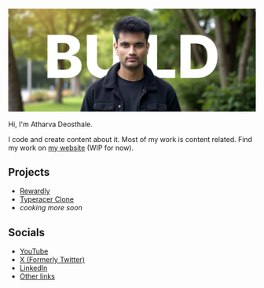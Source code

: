 ![Banner](./banner.png)

Hi, I'm Atharva Deosthale.

I code and create content about it. Most of my work is content related. Find my work on [my website](https://atharva.codes) (WIP for now).

## Projects

- [Rewardly](https://github.com/atharvadeosthale/rewardly)
- [Typeracer Clone](https://github.com/atharvadeosthale/typeracer)
- _cooking more soon_

## Socials

- [YouTube](https://atharva.codes/yt)
- [X (Formerly Twitter)](https://atharva.codes/x)
- [LinkedIn](https://atharva.codes/linkedin)
- [Other links](https://links.atharva.codes)
